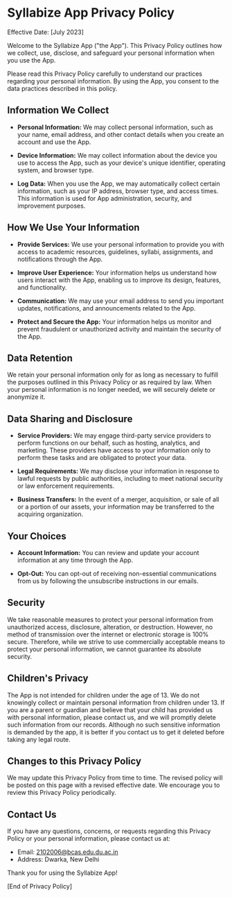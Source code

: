 # Syllabize App Privacy Policy

Effective Date: [July 2023]

Welcome to the Syllabize App ("the App"). This Privacy Policy outlines how we collect, use, disclose, and safeguard your personal information when you use the App.

Please read this Privacy Policy carefully to understand our practices regarding your personal information. By using the App, you consent to the data practices described in this policy.

## Information We Collect

- **Personal Information:** We may collect personal information, such as your name, email address, and other contact details when you create an account and use the App.

- **Device Information:** We may collect information about the device you use to access the App, such as your device's unique identifier, operating system, and browser type.

- **Log Data:** When you use the App, we may automatically collect certain information, such as your IP address, browser type, and access times. This information is used for App administration, security, and improvement purposes.

## How We Use Your Information

- **Provide Services:** We use your personal information to provide you with access to academic resources, guidelines, syllabi, assignments, and notifications through the App.

- **Improve User Experience:** Your information helps us understand how users interact with the App, enabling us to improve its design, features, and functionality.

- **Communication:** We may use your email address to send you important updates, notifications, and announcements related to the App.

- **Protect and Secure the App:** Your information helps us monitor and prevent fraudulent or unauthorized activity and maintain the security of the App.

## Data Retention

We retain your personal information only for as long as necessary to fulfill the purposes outlined in this Privacy Policy or as required by law. When your personal information is no longer needed, we will securely delete or anonymize it.

## Data Sharing and Disclosure

- **Service Providers:** We may engage third-party service providers to perform functions on our behalf, such as hosting, analytics, and marketing. These providers have access to your information only to perform these tasks and are obligated to protect your data.

- **Legal Requirements:** We may disclose your information in response to lawful requests by public authorities, including to meet national security or law enforcement requirements.

- **Business Transfers:** In the event of a merger, acquisition, or sale of all or a portion of our assets, your information may be transferred to the acquiring organization.

## Your Choices

- **Account Information:** You can review and update your account information at any time through the App.

- **Opt-Out:** You can opt-out of receiving non-essential communications from us by following the unsubscribe instructions in our emails.

## Security

We take reasonable measures to protect your personal information from unauthorized access, disclosure, alteration, or destruction. However, no method of transmission over the internet or electronic storage is 100% secure. Therefore, while we strive to use commercially acceptable means to protect your personal information, we cannot guarantee its absolute security.

## Children's Privacy

The App is not intended for children under the age of 13. We do not knowingly collect or maintain personal information from children under 13. If you are a parent or guardian and believe that your child has provided us with personal information, please contact us, and we will promptly delete such information from our records. Although no such sensitive information is demanded by the app, it is better if you contact us to get it deleted before taking any legal route.

## Changes to this Privacy Policy

We may update this Privacy Policy from time to time. The revised policy will be posted on this page with a revised effective date. We encourage you to review this Privacy Policy periodically.

## Contact Us

If you have any questions, concerns, or requests regarding this Privacy Policy or your personal information, please contact us at:

- Email: 2102006@bcas.edu.du.ac.in
- Address: Dwarka, New Delhi

Thank you for using the Syllabize App!

[End of Privacy Policy]
